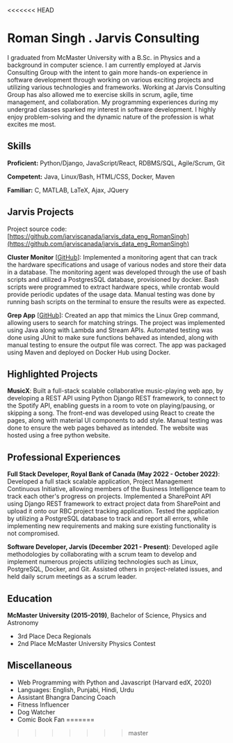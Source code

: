 <<<<<<< HEAD
# Roman Singh . Jarvis Consulting

I graduated from McMaster University with a B.Sc. in Physics and a background in computer science. I am currently employed at Jarvis Consulting Group with the intent to gain more hands-on experience in software development through working on various exciting projects and utilizing various technologies and frameworks. Working at Jarvis Consulting Group has also allowed me to exercise skills in scrum, agile, time management, and collaboration.  My programming experiences during my undergrad classes sparked my interest in software development. I highly enjoy problem-solving and the dynamic nature of the profession is what excites me most.

## Skills

**Proficient:** Python/Django, JavaScript/React, RDBMS/SQL, Agile/Scrum, Git

**Competent:** Java, Linux/Bash, HTML/CSS, Docker, Maven

**Familiar:** C, MATLAB, LaTeX, Ajax, JQuery

## Jarvis Projects

Project source code: [https://github.com/jarviscanada/jarvis_data_eng_RomanSingh](https://github.com/jarviscanada/jarvis_data_eng_RomanSingh)


**Cluster Monitor** [[GitHub](https://github.com/jarviscanada/jarvis_data_eng_RomanSingh/tree/master/linux_sql)]: Implemented a monitoring agent that can track the hardware specifications and usage of various nodes and store their data in a database. The monitoring agent was developed through the use of bash scripts and utilized a PostgresSQL database, provisioned by docker. Bash scripts were programmed to extract hardware specs, while crontab would provide periodic updates of the usage data. Manual testing was done by running bash scripts on the terminal to ensure the results were as expected.

**Grep App** [[GitHub](https://github.com/jarviscanada/jarvis_data_eng_RomanSingh/tree/master/core_java)]: Created an app that mimics the Linux Grep command, allowing users to search for matching strings. The project was implemented using Java along with Lambda and Stream APIs. Automated testing was done using JUnit to make sure functions behaved as intended, along with manual testing to ensure the output file was correct. The app was packaged using Maven and deployed on Docker Hub using Docker.


## Highlighted Projects
**MusicX**: Built a full-stack scalable collaborative music-playing web app, by developing a REST API using Python Django REST framework, to connect to the Spotify API, enabling guests in a room to vote on playing/pausing, or skipping a song. The front-end was developed using React to create the pages, along with material UI components to add style. Manual testing was done to ensure the web pages behaved as intended. The website was hosted using a free python website.


## Professional Experiences

**Full Stack Developer, Royal Bank of Canada (May 2022 - October 2022)**: Developed a full stack scalable application, Project Management Continuous Initiative, allowing members of the Business Intelligence team to track each other's progress on projects. Implemented a SharePoint API using Django REST framework to extract project data from SharePoint and upload it onto our RBC project tracking application. Tested the application by utilizing a PostgreSQL database to track and report all errors, while implementing new requirements and making sure existing functionality is not compromised.

**Software Developer, Jarvis (December 2021 - Present)**: Developed agile methodologies by collaborating with a scrum team to develop and implement numerous projects utilizing technologies such as Linux, PostgreSQL, Docker, and Git. Assisted others in project-related issues, and held daily scrum meetings as a scrum leader.


## Education
**McMaster University (2015-2019)**, Bachelor of Science, Physics and Astronomy
- 3rd Place Deca Regionals
- 2nd Place McMaster University Physics Contest


## Miscellaneous
- Web Programming with Python and Javascript (Harvard edX, 2020)
- Languages: English, Punjabi, Hindi, Urdu
- Assistant Bhangra Dancing Coach
- Fitness Influencer
- Dog Watcher
- Comic Book Fan
=======

>>>>>>> master
